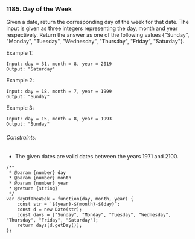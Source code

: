 ### 1185. Day of the Week

Given a date, return the corresponding day of the week for that date.
The input is given as three integers representing the day, month and year respectively.
Return the answer as one of the following values {"Sunday", "Monday", "Tuesday", "Wednesday", "Thursday", "Friday", "Saturday"}.

 

Example 1:
```
Input: day = 31, month = 8, year = 2019
Output: "Saturday"
```

Example 2:
```
Input: day = 18, month = 7, year = 1999
Output: "Sunday"
```

Example 3:
```
Input: day = 15, month = 8, year = 1993
Output: "Sunday"
```

###### Constraints:

- The given dates are valid dates between the years 1971 and 2100.

```
/**
 * @param {number} day
 * @param {number} month
 * @param {number} year
 * @return {string}
 */
var dayOfTheWeek = function(day, month, year) {
    const str = `${year}-${month}-${day}`;
    const d = new Date(str);
    const days = ["Sunday", "Monday", "Tuesday", "Wednesday", "Thursday", "Friday", "Saturday"];
    return days[d.getDay()];
};
```
